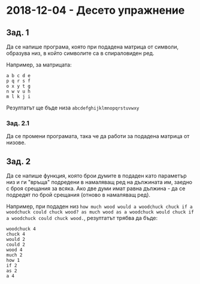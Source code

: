 # 2018-12-04 - Десето упражнение

## Зад. 1

Да се напише програма, която при подадена матрица от символи, образува низ, в който символите са в спираловиден ред.

Например, за матрицата:

```
a b c d e
p q r s f
o x y t g
n w v u h
m l k j i
```

Резултатът ще бъде низа `abcdefghijklmnopqrstuvwxy`

### Зад. 2.1

Да се промени програмата, така че да работи за подадена матрица от низове.

## Зад. 2

Да се напише функция, която брои думите в подаден като параметър низ и ги "връща" подредени в намаляващ ред на дължината им, заедно с броя срещания за всяка. Ако две думи имат равна дължина - да се подредят по брой срещания (отново в намаляващ ред).

Например, при подаден низ `how much wood would a woodchuck chuck if a woodchuck could chuck wood? as much wood as a woodchuck would chuck if a woodchuck could chuck wood.`, резултатът трябва да бъде:

```
woodchuck 4
chuck 4
would 2
could 2
wood 4
much 2
how 1
if 2
as 2
a 4
```
